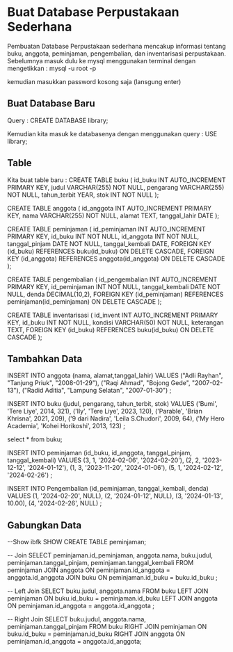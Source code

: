 # Buat Database Perpustakaan Sederhana

Pembuatan Database Perpustakaan sederhana mencakup informasi tentang buku, anggota, peminjaman, pengembalian, dan inventarisasi perpustakaan.
Sebelumnya masuk dulu ke mysql menggunakan terminal dengan mengetikkan :
mysql -u root -p

kemudian masukkan password kosong saja (lansgung enter)

## Buat Database Baru

Query :
CREATE DATABASE library;

Kemudian kita masuk ke databasenya dengan menggunakan query :
USE library;

## Table

Kita buat table baru :
CREATE TABLE buku (
    id_buku INT AUTO_INCREMENT PRIMARY KEY,
    judul VARCHAR(255) NOT NULL,
    pengarang VARCHAR(255) NOT NULL,
    tahun_terbit YEAR,
    stok INT NOT NULL
);

CREATE TABLE anggota (
    id_anggota INT AUTO_INCREMENT PRIMARY KEY,
    nama VARCHAR(255) NOT NULL,
    alamat TEXT,
    tanggal_lahir DATE
);

CREATE TABLE peminjaman (
    id_peminjaman INT AUTO_INCREMENT PRIMARY KEY,
    id_buku INT NOT NULL,
    id_anggota INT NOT NULL,
    tanggal_pinjam DATE NOT NULL,
    tanggal_kembali DATE,
    FOREIGN KEY (id_buku) REFERENCES buku(id_buku) ON DELETE CASCADE,
    FOREIGN KEY (id_anggota) REFERENCES anggota(id_anggota) ON DELETE CASCADE
);

CREATE TABLE pengembalian (
    id_pengembalian INT AUTO_INCREMENT PRIMARY KEY,
    id_peminjaman INT NOT NULL,
    tanggal_kembali DATE NOT NULL,
    denda DECIMAL(10,2),
    FOREIGN KEY (id_peminjaman) REFERENCES peminjaman(id_peminjaman) ON DELETE CASCADE
);

CREATE TABLE inventarisasi (
    id_invent INT AUTO_INCREMENT PRIMARY KEY,
    id_buku INT NOT NULL,
    kondisi VARCHAR(50) NOT NULL,
    keterangan TEXT,
    FOREIGN KEY (id_buku) REFERENCES buku(id_buku) ON DELETE CASCADE
);

## Tambahkan Data

INSERT INTO anggota
    (nama, alamat,tanggal_lahir)
    VALUES
    ("Adli Rayhan", "Tanjung Priuk", "2008-01-29"),
    ("Raqi Ahmad", "Bojong Gede", "2007-02-13"),
    ("Radid Aditia", "Lampung Selatan", "2007-01-30")
;

INSERT INTO buku
    (judul, pengarang, tahun_terbit, stok)
    VALUES
    ('Bumi', 'Tere Liye', 2014, 321),
    ('Ily', 'Tere Liye', 2023, 120),
    ('Parable', 'Brian Khrisna', 2021, 209),
    ('9 dari Nadira', 'Leila S.Chudori', 2009, 64),
    ('My Hero Academia', 'Kohei Horikoshi', 2013, 123)
;

select * from buku;

INSERT INTO peminjaman
    (id_buku, id_anggota, tanggal_pinjam, tanggal_kembali)
    VALUES
    (3, 1, '2024-02-06', '2024-02-20'),
    (2, 2, '2023-12-12', '2024-01-12'),
    (1, 3, '2023-11-20', '2024-01-06'),
    (5, 1, '2024-02-12', '2024-02-26')
;

INSERT INTO Pengembalian
    (id_peminjaman, tanggal_kembali, denda)
    VALUES
    (1, '2024-02-20', NULL),
    (2, '2024-01-12', NULL),
    (3, '2024-01-13', 10.00),
    (4, '2024-02-26', NULL)
;

## Gabungkan Data

--Show ibfk
SHOW CREATE TABLE peminjaman;

-- Join
SELECT
    peminjaman.id_peminjaman,
    anggota.nama,
    buku.judul,
    peminjaman.tanggal_pinjam,
    peminjaman.tanggal_kembali
    FROM
    peminjaman
    JOIN
    anggota ON peminjaman.id_anggota = anggota.id_anggota
    JOIN
    buku ON peminjaman.id_buku = buku.id_buku
;

-- Left Join
SELECT
    buku.judul,
    anggota.nama
    FROM
    buku
    LEFT JOIN
    peminjaman ON buku.id_buku = peminjaman.id_buku
    LEFT JOIN
    anggota ON peminjaman.id_anggota = anggota.id_anggota
;

-- Right Join
SELECT
    buku.judul,
    anggota.nama,
    peminjaman.tanggal_pinjam
FROM
    buku
RIGHT JOIN
    peminjaman ON buku.id_buku = peminjaman.id_buku
RIGHT JOIN
    anggota ON peminjaman.id_anggota = anggota.id_anggota;
